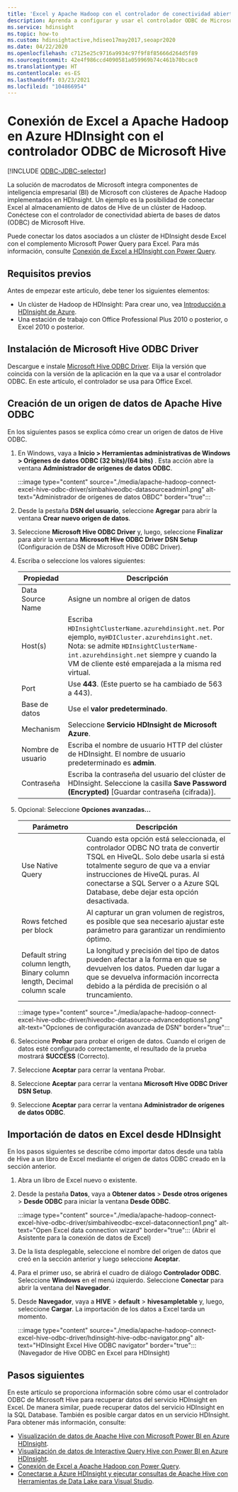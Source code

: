 ```yaml
---
title: 'Excel y Apache Hadoop con el controlador de conectividad abierta de bases de datos (ODBC): Azure HDInsight'
description: Aprenda a configurar y usar el controlador ODBC de Microsoft Hive para que Excel consulte datos en un clúster de HDInsight desde Microsoft Excel
ms.service: hdinsight
ms.topic: how-to
ms.custom: hdinsightactive,hdiseo17may2017,seoapr2020
ms.date: 04/22/2020
ms.openlocfilehash: c7125e25c9716a9934c97f9f8f85666d264d5f89
ms.sourcegitcommit: 42e4f986ccd4090581a059969b74c461b70bcac0
ms.translationtype: HT
ms.contentlocale: es-ES
ms.lasthandoff: 03/23/2021
ms.locfileid: "104866954"
---
```

# <a name="connect-excel-to-apache-hadoop-in-azure-hdinsight-with-the-microsoft-hive-odbc-driver"></a>Conexión de Excel a Apache Hadoop en Azure HDInsight con el controlador ODBC de Microsoft Hive

[!INCLUDE [ODBC-JDBC-selector](../../../includes/hdinsight-selector-odbc-jdbc.md)]

La solución de macrodatos de Microsoft integra componentes de inteligencia empresarial (BI) de Microsoft con clústeres de Apache Hadoop implementados en HDInsight. Un ejemplo es la posibilidad de conectar Excel al almacenamiento de datos de Hive de un clúster de Hadoop. Conéctese con el controlador de conectividad abierta de bases de datos (ODBC) de Microsoft Hive.

Puede conectar los datos asociados a un clúster de HDInsight desde Excel con el complemento Microsoft Power Query para Excel. Para más información, consulte [Conexión de Excel a HDInsight con Power Query](./apache-hadoop-connect-excel-power-query.md).

## <a name="prerequisites"></a>Requisitos previos

Antes de empezar este artículo, debe tener los siguientes elementos:

* Un clúster de Hadoop de HDInsight: Para crear uno, vea [Introducción a HDInsight de Azure](apache-hadoop-linux-tutorial-get-started.md).
* Una estación de trabajo con Office Professional Plus 2010 o posterior, o Excel 2010 o posterior.

## <a name="install-microsoft-hive-odbc-driver"></a>Instalación de Microsoft Hive ODBC Driver

Descargue e instale [Microsoft Hive ODBC Driver](https://www.microsoft.com/download/details.aspx?id=40886). Elija la versión que coincida con la versión de la aplicación en la que va a usar el controlador ODBC.  En este artículo, el controlador se usa para Office Excel.

## <a name="create-apache-hive-odbc-data-source"></a>Creación de un origen de datos de Apache Hive ODBC

En los siguientes pasos se explica cómo crear un origen de datos de Hive ODBC.

1. En Windows, vaya a **Inicio > Herramientas administrativas de Windows > Orígenes de datos ODBC (32 bits)/(64 bits)** .  Esta acción abre la ventana **Administrador de orígenes de datos ODBC**.

   :::image type="content" source="./media/apache-hadoop-connect-excel-hive-odbc-driver/simbahiveodbc-datasourceadmin1.png" alt-text="Administrador de orígenes de datos OBDC" border="true":::

1. Desde la pestaña **DSN del usuario**, seleccione **Agregar** para abrir la ventana **Crear nuevo origen de datos**.

1. Seleccione **Microsoft Hive ODBC Driver** y, luego, seleccione **Finalizar** para abrir la ventana **Microsoft Hive ODBC Driver DSN Setup** (Configuración de DSN de Microsoft Hive ODBC Driver).

1. Escriba o seleccione los valores siguientes:

   | Propiedad | Descripción |
   | --- | --- |
   |  Data Source Name |Asigne un nombre al origen de datos |
   |  Host(s) |Escriba `HDInsightClusterName.azurehdinsight.net`. Por ejemplo, `myHDICluster.azurehdinsight.net`. Nota: se admite `HDInsightClusterName-int.azurehdinsight.net` siempre y cuando la VM de cliente esté emparejada a la misma red virtual. |
   |  Port |Use **443**. (Este puerto se ha cambiado de 563 a 443). |
   |  Base de datos |Use el **valor predeterminado**. |
   |  Mechanism |Seleccione **Servicio HDInsight de Microsoft Azure**. |
   |  Nombre de usuario |Escriba el nombre de usuario HTTP del clúster de HDInsight. El nombre de usuario predeterminado es **admin**. |
   |  Contraseña |Escriba la contraseña del usuario del clúster de HDInsight. Seleccione la casilla **Save Password (Encrypted)** [Guardar contraseña (cifrada)].|

1. Opcional: Seleccione **Opciones avanzadas...**  

   | Parámetro | Descripción |
   | --- | --- |
   |  Use Native Query |Cuando esta opción está seleccionada, el controlador ODBC NO trata de convertir TSQL en HiveQL. Solo debe usarla si está totalmente seguro de que va a enviar instrucciones de HiveQL puras. Al conectarse a SQL Server o a Azure SQL Database, debe dejar esta opción desactivada. |
   |  Rows fetched per block |Al capturar un gran volumen de registros, es posible que sea necesario ajustar este parámetro para garantizar un rendimiento óptimo. |
   |  Default string column length, Binary column length, Decimal column scale |La longitud y precisión del tipo de datos pueden afectar a la forma en que se devuelven los datos. Pueden dar lugar a que se devuelva información incorrecta debido a la pérdida de precisión o al truncamiento. |

    :::image type="content" source="./media/apache-hadoop-connect-excel-hive-odbc-driver/hiveodbc-datasource-advancedoptions1.png" alt-text="Opciones de configuración avanzada de DSN" border="true":::

1. Seleccione **Probar** para probar el origen de datos. Cuando el origen de datos esté configurado correctamente, el resultado de la prueba mostrará **SUCCESS** (Correcto).

1. Seleccione **Aceptar** para cerrar la ventana Probar.  

1. Seleccione **Aceptar** para cerrar la ventana **Microsoft Hive ODBC Driver DSN Setup**.  

1. Seleccione **Aceptar** para cerrar la ventana **Administrador de orígenes de datos ODBC**.  

## <a name="import-data-into-excel-from-hdinsight"></a>Importación de datos en Excel desde HDInsight

En los pasos siguientes se describe cómo importar datos desde una tabla de Hive a un libro de Excel mediante el origen de datos ODBC creado en la sección anterior.

1. Abra un libro de Excel nuevo o existente.

2. Desde la pestaña **Datos**, vaya a **Obtener datos** > **Desde otros orígenes** > **Desde ODBC** para iniciar la ventana **Desde ODBC**.

   :::image type="content" source="./media/apache-hadoop-connect-excel-hive-odbc-driver/simbahiveodbc-excel-dataconnection1.png" alt-text="Open Excel data connection wizard" border="true"::: (Abrir el Asistente para la conexión de datos de Excel)

3. De la lista desplegable, seleccione el nombre del origen de datos que creó en la sección anterior y luego seleccione **Aceptar**.

4. Para el primer uso, se abrirá el cuadro de diálogo **Controlador ODBC**. Seleccione **Windows** en el menú izquierdo. Seleccione **Conectar** para abrir la ventana del **Navegador**.

5. Desde **Navegador**, vaya a **HIVE** > **default** > **hivesampletable** y, luego, seleccione **Cargar**. La importación de los datos a Excel tarda un momento.

   :::image type="content" source="./media/apache-hadoop-connect-excel-hive-odbc-driver/hdinsight-hive-odbc-navigator.png" alt-text="HDInsight Excel Hive ODBC navigator" border="true"::: (Navegador de Hive ODBC en Excel para HDInsight)

## <a name="next-steps"></a>Pasos siguientes

En este artículo se proporciona información sobre cómo usar el controlador ODBC de Microsoft Hive para recuperar datos del servicio HDInsight en Excel. De manera similar, puede recuperar datos del servicio HDInsight en la SQL Database. También es posible cargar datos en un servicio HDInsight. Para obtener más información, consulte:

* [Visualización de datos de Apache Hive con Microsoft Power BI en Azure HDInsight](apache-hadoop-connect-hive-power-bi.md).
* [Visualización de datos de Interactive Query Hive con Power BI en Azure HDInsight](../interactive-query/apache-hadoop-connect-hive-power-bi-directquery.md).
* [Conexión de Excel a Apache Hadoop con Power Query](apache-hadoop-connect-excel-power-query.md).
* [Conectarse a Azure HDInsight y ejecutar consultas de Apache Hive con Herramientas de Data Lake para Visual Studio](apache-hadoop-visual-studio-tools-get-started.md).